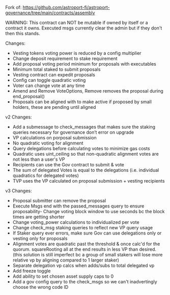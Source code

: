 Fork of: https://github.com/astroport-fi/astroport-governance/tree/main/contracts/assembly

WARNING: This contract can NOT be mutable if owned by itself or a contract it owns. Executed msgs currently clear the admin but if they don't then this stands.

Changes: 
- Vesting tokens voting power is reduced by a config multiplier
- Change deposit requirement to stake requirement
- Add proposal voting period minimum for proposals with executables
- Minimum total staked to submit proposals
- Vesting contract can expedit proposals 
- Config can toggle quadratic voting
- Voter can change vote at any time
- Amend and Remove VoteOptions, Remove removes the proposal during end_proposal()
- Proposals can be aligned with to make active if proposed by small holders, these are pending until aligned

v2 Changes:
- Add a submessage to check_messages that makes sure the staking queries necessary for governance don’t error on upgrade 
- VP calculations on porposal submission
- No quadratic voting for alignment
- Query delegations before calculating votes to minimize gas costs
- Quadratic uses uint_ceiling so that non-quadratic alignment votes are not less than a user's VP 
- Recipients can use the Gov contract to submit & vote 
- The sum of delegated Votes is equal to the delegations (i.e. individual quadratics for delegated votes)
- TVP uses the VP calculated on proposal submission + vesting recipients

v3 Changes: 
- Proposal submitter can remove the proposal 
- Execute Msgs end with the passed_messages query to ensure proposability- Change voting block window to use seconds bc the block times are getting shorter 
- Change voting_power calculations to individualized per vote
- Change check_msg staking queries to reflect new VP query usage
- If Staker query ever errors, make sure Gov can use delegations only or vesting only for proposals
-  Alignment votes are quadratic past the threshold & once calc'd for the quorum. squareRooting all at the end results in less VP than desired. (this solution is still imperfect bc a group of small stakers will lose more relative vp by aligning compared to 1 larger staker)
- Separate delegation vp calcs when adds/subs to total delegated vp
- Add freeze toggle
- Add ability to set chosen asset supply caps to 0
- Add a gov config query to the check_msgs so we can't inadvertingly choose the wrong code ID
